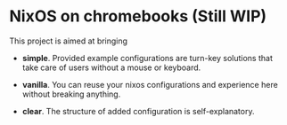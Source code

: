 # NixOS on chromebooks (Still WIP)

This project is aimed at bringing

- **simple**. Provided example configurations are turn-key solutions that take care of users without a mouse or keyboard.

- **vanilla**. You can reuse your nixos configurations and experience here without breaking anything.

- **clear**. The structure of added configuration is self-explanatory.